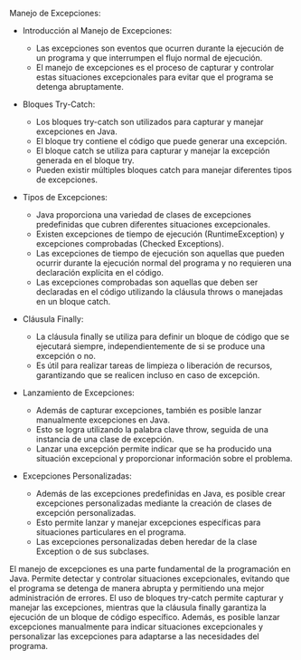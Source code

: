 Manejo de Excepciones:

- Introducción al Manejo de Excepciones:
  - Las excepciones son eventos que ocurren durante la ejecución de un programa y que interrumpen el flujo normal de ejecución.
  - El manejo de excepciones es el proceso de capturar y controlar estas situaciones excepcionales para evitar que el programa se detenga abruptamente.

- Bloques Try-Catch:
  - Los bloques try-catch son utilizados para capturar y manejar excepciones en Java.
  - El bloque try contiene el código que puede generar una excepción.
  - El bloque catch se utiliza para capturar y manejar la excepción generada en el bloque try.
  - Pueden existir múltiples bloques catch para manejar diferentes tipos de excepciones.

- Tipos de Excepciones:
  - Java proporciona una variedad de clases de excepciones predefinidas que cubren diferentes situaciones excepcionales.
  - Existen excepciones de tiempo de ejecución (RuntimeException) y excepciones comprobadas (Checked Exceptions).
  - Las excepciones de tiempo de ejecución son aquellas que pueden ocurrir durante la ejecución normal del programa y no requieren una declaración explícita en el código.
  - Las excepciones comprobadas son aquellas que deben ser declaradas en el código utilizando la cláusula throws o manejadas en un bloque catch.

- Cláusula Finally:
  - La cláusula finally se utiliza para definir un bloque de código que se ejecutará siempre, independientemente de si se produce una excepción o no.
  - Es útil para realizar tareas de limpieza o liberación de recursos, garantizando que se realicen incluso en caso de excepción.

- Lanzamiento de Excepciones:
  - Además de capturar excepciones, también es posible lanzar manualmente excepciones en Java.
  - Esto se logra utilizando la palabra clave throw, seguida de una instancia de una clase de excepción.
  - Lanzar una excepción permite indicar que se ha producido una situación excepcional y proporcionar información sobre el problema.

- Excepciones Personalizadas:
  - Además de las excepciones predefinidas en Java, es posible crear excepciones personalizadas mediante la creación de clases de excepción personalizadas.
  - Esto permite lanzar y manejar excepciones específicas para situaciones particulares en el programa.
  - Las excepciones personalizadas deben heredar de la clase Exception o de sus subclases.

El manejo de excepciones es una parte fundamental de la programación en Java. Permite detectar y controlar situaciones excepcionales, evitando que el programa se detenga de manera abrupta y permitiendo una mejor administración de errores. El uso de bloques try-catch permite capturar y manejar las excepciones, mientras que la cláusula finally garantiza la ejecución de un bloque de código específico. Además, es posible lanzar excepciones manualmente para indicar situaciones excepcionales y personalizar las excepciones para adaptarse a las necesidades del programa.